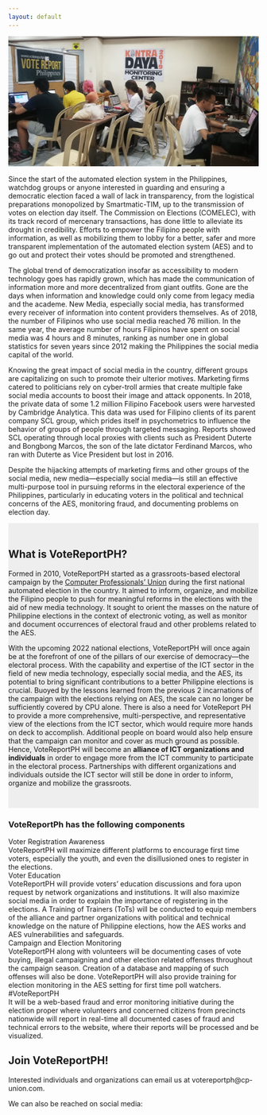 ```yaml
---
layout: default
---
```

<div>
<div class="vrph-bg">
<img src="assets/img/vrph2019.jpg">
</div>
<div class="overlay"></div>
</div>
<div id="white-space-1"></div>
<div class="wrapper white-bg">
<p>Since the start of the automated election system in the Philippines, watchdog groups or anyone interested in guarding and ensuring a democratic election faced a wall of lack in transparency, from the logistical preparations monopolized by Smartmatic-TIM, up to the transmission of votes on election day itself. The Commission on Elections (COMELEC), with its track record of mercenary transactions, has done little to alleviate its drought in credibility. Efforts to empower the Filipino people with information, as well as mobilizing them to lobby for a better, safer and more transparent implementation of the automated election system (AES) and to go out and protect their votes should be promoted and strengthened.</p>

<p>The global trend of democratization insofar as accessibility to modern technology goes has rapidly grown, which has made the communication of information more and more decentralized from giant outfits. Gone are the days when information and knowledge could only come from legacy media and the academe. New Media, especially social media, has transformed every receiver of information into content providers themselves. As of 2018, the number of Filipinos who use social media reached 76 million. In the same year, the average number of hours Filipinos have spent on social media was 4 hours and 8 minutes, ranking as number one in global statistics for seven years since 2012 making the Philippines the social media capital of the world.</p>

<p>Knowing the great impact of social media in the country, different groups are capitalizing on such to promote their ulterior motives. Marketing firms catered to politicians rely on cyber-troll armies that create multiple fake social media accounts to boost their image and attack opponents. In 2018, the private data of some 1.2 million Filipino Facebook users were harvested by Cambridge Analytica. This data was used for Filipino clients of its parent company SCL group, which prides itself in psychometrics to influence the behavior of groups of people through targeted messaging. Reports showed SCL operating through local proxies with clients such as President Duterte and Bongbong Marcos, the son of the late dictator Ferdinand Marcos, who ran with Duterte as Vice President but lost in 2016.</p>

<p>Despite the hijacking attempts of marketing firms and other groups of the social media, new media—especially social media—is still an effective multi-purpose tool in pursuing reforms in the electoral experience of the Philippines, particularly in educating voters in the political and technical concerns of the AES, monitoring fraud, and documenting problems on election day.</p>
</div>

<div style="background-color:#eee;padding-top:1.5em;padding-bottom:2em;">
<div class="wrapper">
<h2>What is VoteReportPH?</h2>

<p>Formed in 2010, VoteReportPH started as a grassroots-based electoral campaign by the <a href="https://www.cp-union.com" target="#">Computer Professionals’ Union</a> during the first national automated election in the country. It aimed to inform, organize, and mobilize the Filipino people to push for meaningful reforms in the elections with the aid of new media technology. It sought to orient the masses on the nature of Philippine elections in the context of electronic voting, as well as monitor and document occurrences of electoral fraud and other problems related to the AES.</p>

<p>With the upcoming 2022 national elections, VoteReportPH will once again be at the forefront of one of the pillars of our exercise of democracy—the electoral process. With the capability and expertise of the ICT sector in the field of new media technology, especially social media, and the AES, its potential to bring significant contributions to a better Philippine elections is crucial. Buoyed by the lessons learned from the previous 2 incarnations of the campaign with the elections relying on AES, the scale can no longer be sufficiently covered by CPU alone. There is also a need for VoteReport PH to provide a more comprehensive, multi-perspective, and representative view of the elections from the ICT sector, which would require more hands on deck to accomplish. Additional people on board would also help ensure that the campaign can monitor and cover as much ground as possible. Hence, VoteReportPH will become an <b>alliance of ICT organizations and individuals</b> in order to engage more from the ICT community to participate in the electoral process. Partnerships with different organizations and individuals outside the ICT sector will still be done in order to inform, organize and mobilize the grassroots.</p>
</div>
</div>
<h3 class="center-label">VoteReportPh has the following components</h3>
<div class="container" >
  <div class="row">
    <a class="row-item">
      <div class="row-item">
        <div class="icon"><i class="fas fa-vote-yea"></i></div>
        <div class="list-title center-label">Voter Registration Awareness</div>
        <div class="list-desc">VoteReportPH will maximize different platforms to encourage first time voters, especially the youth, and even the disillusioned ones to register in the elections.</div>
      </div>
    </a>
    <a class="row-item">
      <div class="row-item">
        <div class="icon"><i class="fas fa-chalkboard-teacher"></i></div>
        <div class="list-title center-label">Voter Education</div>
        <div class="list-desc">VoteReportPH will provide voters’ education discussions and fora upon request by network organizations and institutions. It will also maximize social media in order to explain the importance of registering in the elections. A Training of Trainers (ToTs) will be conducted to equip members of the alliance and partner organizations with political and technical knowledge on the nature of Philippine elections, how the AES works and AES vulnerabilities and safeguards.</div>
      </div>
    </a>
  </div>
  <div class="row">
    <a class="row-item">
      <div class="row-item">
        <div class="icon"><i class="far fa-eye"></i></div>
        <div class="list-title center-label">Campaign and Election Monitoring</div>
        <div class="list-desc">VoteReportPH along with volunteers will be documenting cases of vote buying, illegal campaigning and other election related offenses throughout the campaign season. Creation of a database and mapping of such offenses will also be done. VoteReportPH will also provide training for election monitoring in the AES setting for first time poll watchers.</div>
      </div>
    </a>
    <a class="row-item">
      <div class="row-item">
        <div class="icon"><i class="fas fa-flag"></i></div>
        <div class="list-title center-label">#VoteReportPH</div>
        <div class="list-desc">It will be a web-based fraud and error monitoring initiative during the election proper where volunteers and concerned citizens from precincts nationwide will report in real-time all documented cases of fraud and technical errors to the website, where their reports will be processed and be visualized.</div>
      </div>
    </a>
  </div>
</div>
<div class="contact white-anchor">
  <h2>Join VoteReportPH!</h2>
  <p>Interested individuals and organizations can email us at <a>votereportph@cp-union.com</a>.</p>
  <p>We can also be reached on social media:</p>
  <div>
    <span><a href="https://www.facebook.com/{{site.facebook}}" target="#"><i class="fab fa-facebook"></i></a></span>
    <span><a href="https://twitter.com/{{site.twitter_handle}}" target="#"><i class="fab fa-twitter"></i></a></span>
  </div>
</div>

